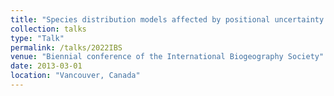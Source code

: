 ```yaml
---
title: "Species distribution models affected by positional uncertainty in species occurrences can still be ecologically interpretable"
collection: talks
type: "Talk"
permalink: /talks/2022IBS
venue: "Biennial conference of the International Biogeography Society"
date: 2013-03-01
location: "Vancouver, Canada"
---
```

